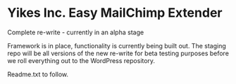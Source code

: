 Yikes Inc. Easy MailChimp Extender
=====================

Complete re-write - currently in an alpha stage

Framework is in place, functionality is currently being built out. The staging repo will be all versions of the new re-write for beta testing purposes before we roll everything out to the WordPress repository.

Readme.txt to follow.